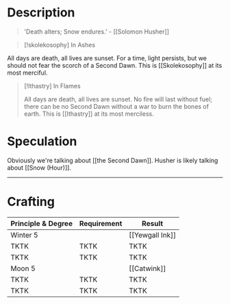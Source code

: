# Description

> 'Death alters; Snow endures.' - [[Solomon Husher]]

> [!skolekosophy] In Ashes
>
All days are death, all lives are sunset. For a time, light persists, but we should not fear the scorch of a Second Dawn. This is [[Skolekosophy]] at its most merciful.

> [!Ithastry] In Flames
>
>All days are death, all lives are sunset. No fire will last without fuel; there can be no Second Dawn without a war to burn the bones of earth. This is [[Ithastry]] at its most merciless.

# Speculation
Obviously we're talking about [[the Second Dawn]].
Husher is likely talking about [[Snow (Hour)]].

---
# Crafting

| Principle & Degree | Requirement | Result |
|-|-|-|
| Winter 5 |  | [[Yewgall Ink]] |
| TKTK | TKTK | TKTK |
| TKTK | TKTK | TKTK |
| Moon 5 |  | [[Catwink]] |
| TKTK | TKTK | TKTK |
| TKTK | TKTK | TKTK |